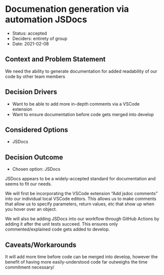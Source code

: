 # Documenation generation via automation JSDocs

* Status: accepted
* Deciders: entirety of group
* Date: 2021-02-08

## Context and Problem Statement

We need the ability to generate documentation for added readability of our code by other team members

## Decision Drivers

* Want to be able to add more in-depth comments via a VSCode extension
* Want to ensure documentation before code gets merged into develop

## Considered Options

* JSDocs

## Decision Outcome

* Chosen option: JSDocs

JSDocs appears to be a widely-accepted standard for documentation and seems to fit our needs.

We will first be incorporating the VSCode extension “Add jsdoc comments” into our individual local VSCode editors. This allows us to make comments that allow us to specify parameters, return values, etc that show up when you hover over an object.

We will also be adding JSDocs into our workflow through GitHub Actions by adding it after the unit tests succeed. This ensures only commented/explained code gets added to develop.

## Caveats/Workarounds

It will add more time before code can be merged into develop, however the benefit of having more easily-understood code far outweighs the time commitment necessary/
